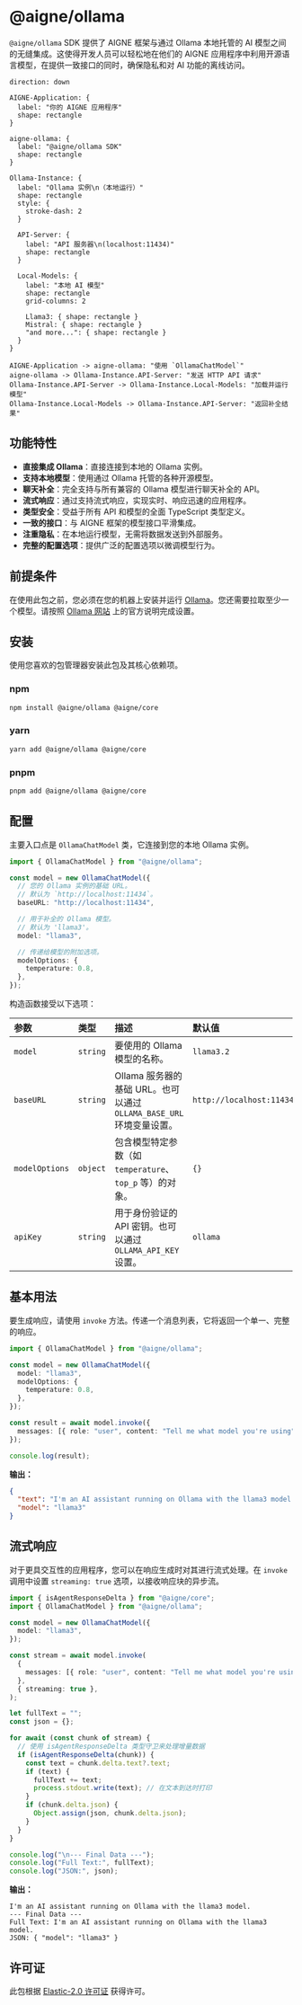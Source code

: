 # @aigne/ollama

`@aigne/ollama` SDK 提供了 AIGNE 框架与通过 Ollama 本地托管的 AI 模型之间的无缝集成。这使得开发人员可以轻松地在他们的 AIGNE 应用程序中利用开源语言模型，在提供一致接口的同时，确保隐私和对 AI 功能的离线访问。

```d2
direction: down

AIGNE-Application: {
  label: "你的 AIGNE 应用程序"
  shape: rectangle
}

aigne-ollama: {
  label: "@aigne/ollama SDK"
  shape: rectangle
}

Ollama-Instance: {
  label: "Ollama 实例\n（本地运行）"
  shape: rectangle
  style: {
    stroke-dash: 2
  }

  API-Server: {
    label: "API 服务器\n(localhost:11434)"
    shape: rectangle
  }

  Local-Models: {
    label: "本地 AI 模型"
    shape: rectangle
    grid-columns: 2

    Llama3: { shape: rectangle }
    Mistral: { shape: rectangle }
    "and more...": { shape: rectangle }
  }
}

AIGNE-Application -> aigne-ollama: "使用 `OllamaChatModel`"
aigne-ollama -> Ollama-Instance.API-Server: "发送 HTTP API 请求"
Ollama-Instance.API-Server -> Ollama-Instance.Local-Models: "加载并运行模型"
Ollama-Instance.Local-Models -> Ollama-Instance.API-Server: "返回补全结果"
```

## 功能特性

*   **直接集成 Ollama**：直接连接到本地的 Ollama 实例。
*   **支持本地模型**：使用通过 Ollama 托管的各种开源模型。
*   **聊天补全**：完全支持与所有兼容的 Ollama 模型进行聊天补全的 API。
*   **流式响应**：通过支持流式响应，实现实时、响应迅速的应用程序。
*   **类型安全**：受益于所有 API 和模型的全面 TypeScript 类型定义。
*   **一致的接口**：与 AIGNE 框架的模型接口平滑集成。
*   **注重隐私**：在本地运行模型，无需将数据发送到外部服务。
*   **完整的配置选项**：提供广泛的配置选项以微调模型行为。

## 前提条件

在使用此包之前，您必须在您的机器上安装并运行 [Ollama](https://ollama.ai/)。您还需要拉取至少一个模型。请按照 [Ollama 网站](https://ollama.ai/) 上的官方说明完成设置。

## 安装

使用您喜欢的包管理器安装此包及其核心依赖项。

### npm

```bash
npm install @aigne/ollama @aigne/core
```

### yarn

```bash
yarn add @aigne/ollama @aigne/core
```

### pnpm

```bash
pnpm add @aigne/ollama @aigne/core
```

## 配置

主要入口点是 `OllamaChatModel` 类，它连接到您的本地 Ollama 实例。

```typescript
import { OllamaChatModel } from "@aigne/ollama";

const model = new OllamaChatModel({
  // 您的 Ollama 实例的基础 URL。
  // 默认为 `http://localhost:11434`。
  baseURL: "http://localhost:11434",

  // 用于补全的 Ollama 模型。
  // 默认为 'llama3'。
  model: "llama3",

  // 传递给模型的附加选项。
  modelOptions: {
    temperature: 0.8,
  },
});
```

构造函数接受以下选项：

| 参数 | 类型 | 描述 | 默认值 |
| :--- | :--- | :--- | :--- |
| `model` | `string` | 要使用的 Ollama 模型的名称。 | `llama3.2` |
| `baseURL` | `string` | Ollama 服务器的基础 URL。也可以通过 `OLLAMA_BASE_URL` 环境变量设置。 | `http://localhost:11434/v1` |
| `modelOptions` | `object` | 包含模型特定参数（如 `temperature`、`top_p` 等）的对象。 | `{}` |
| `apiKey` | `string` | 用于身份验证的 API 密钥。也可以通过 `OLLAMA_API_KEY` 设置。 | `ollama` |

## 基本用法

要生成响应，请使用 `invoke` 方法。传递一个消息列表，它将返回一个单一、完整的响应。

```typescript
import { OllamaChatModel } from "@aigne/ollama";

const model = new OllamaChatModel({
  model: "llama3",
  modelOptions: {
    temperature: 0.8,
  },
});

const result = await model.invoke({
  messages: [{ role: "user", content: "Tell me what model you're using" }],
});

console.log(result);
```

**输出：**

```json
{
  "text": "I'm an AI assistant running on Ollama with the llama3 model.",
  "model": "llama3"
}
```

## 流式响应

对于更具交互性的应用程序，您可以在响应生成时对其进行流式处理。在 `invoke` 调用中设置 `streaming: true` 选项，以接收响应块的异步流。

```typescript
import { isAgentResponseDelta } from "@aigne/core";
import { OllamaChatModel } from "@aigne/ollama";

const model = new OllamaChatModel({
  model: "llama3",
});

const stream = await model.invoke(
  {
    messages: [{ role: "user", content: "Tell me what model you're using" }],
  },
  { streaming: true },
);

let fullText = "";
const json = {};

for await (const chunk of stream) {
  // 使用 isAgentResponseDelta 类型守卫来处理增量数据
  if (isAgentResponseDelta(chunk)) {
    const text = chunk.delta.text?.text;
    if (text) {
      fullText += text;
      process.stdout.write(text); // 在文本到达时打印
    }
    if (chunk.delta.json) {
      Object.assign(json, chunk.delta.json);
    }
  }
}

console.log("\n--- Final Data ---");
console.log("Full Text:", fullText);
console.log("JSON:", json);
```

**输出：**

```
I'm an AI assistant running on Ollama with the llama3 model.
--- Final Data ---
Full Text: I'm an AI assistant running on Ollama with the llama3 model.
JSON: { "model": "llama3" }
```

## 许可证

此包根据 [Elastic-2.0 许可证](https://github.com/AIGNE-io/aigne-framework/blob/main/LICENSE.md) 获得许可。